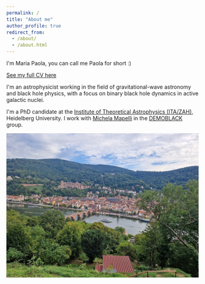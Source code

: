 ```yaml
---
permalink: /
title: "About me"
author_profile: true
redirect_from: 
  - /about/
  - /about.html
---
```


I'm Maria Paola, you can call me Paola for short :)

[See my full CV here](../files/MariaPaolaVaccaro_CV.pdf)

I'm an astrophysicist working in the field of gravitational-wave astronomy and black hole physics, with a focus on binary black hole dynamics in active galactic nuclei.

I'm a PhD candidate at the [Institute of Theoretical Astrophysics (ITA/ZAH)](https://www.zah.uni-heidelberg.de/welcome), Heidelberg University.
I work with [Michela Mapelli](http://web.pd.astro.it/mapelli/) in the [DEMOBLACK](http://demoblack.com/) group.

<div style="text-align: center;">
<img width="800" src="../images/heidelberg.jpg">
</div>
